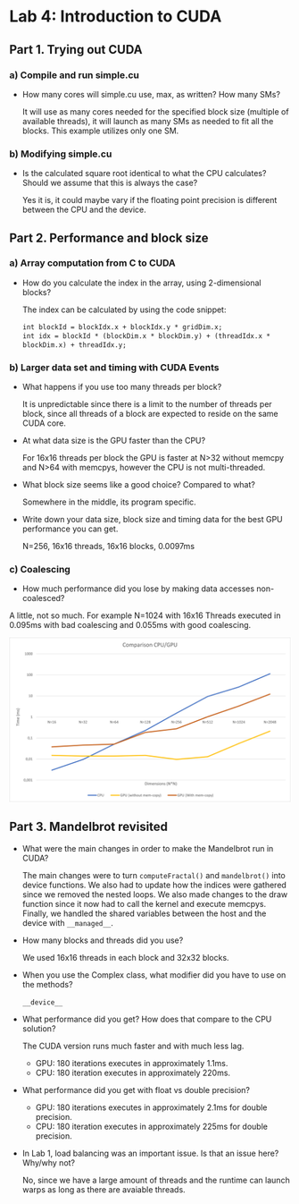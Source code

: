 # Lab 4: Introduction to CUDA
## Part 1. Trying out CUDA
### a) Compile and run simple.cu
* How many cores will simple.cu use, max, as written? How many SMs?

    It will use as many cores needed for the specified block size (multiple of available threads), it will launch as many SMs as needed to fit all the blocks. This example utilizes only one SM.

### b) Modifying simple.cu
* Is the calculated square root identical to what the CPU calculates? Should we assume that this is always the case?

    Yes it is, it could maybe vary if the floating point precision is different between the CPU and the device.

## Part 2. Performance and block size
### a) Array computation from C to CUDA
* How do you calculate the index in the array, using 2-dimensional blocks?

    The index can be calculated by using the code snippet:
    ```
    int blockId = blockIdx.x + blockIdx.y * gridDim.x;
    int idx = blockId * (blockDim.x * blockDim.y) + (threadIdx.x * blockDim.x) + threadIdx.y;
     ```
### b) Larger data set and timing with CUDA Events
* What happens if you use too many threads per block?

    It is unpredictable since there is a limit to the number of threads per block, since all threads of a block are expected to reside on the same CUDA core.

* At what data size is the GPU faster than the CPU?

    For 16x16 threads per block the GPU is faster at N>32 without memcpy and N>64 with memcpys, however the CPU is not multi-threaded.

* What block size seems like a good choice? Compared to what?

    Somewhere in the middle, its program specific.

* Write down your data size, block size and timing data for the best GPU performance you can get.

    N=256, 16x16 threads, 16x16 blocks, 0.0097ms

### c) Coalescing

*  How much performance did you lose by making data accesses non-coalesced?

A little, not so much. For example N=1024 with 16x16 Threads executed in 0.095ms with bad coalescing and 0.055ms with good coalescing.

![Comparison](graph.png)

## Part 3. Mandelbrot revisited

* What were the main changes in order to make the Mandelbrot run in CUDA?

    The main changes were to turn `computeFractal()` and `mandelbrot()` into device functions. We also had to update how the indices were gathered since we removed the nested loops. We also made changes to the draw function since it now had to call the kernel and execute memcpys. Finally, we handled the shared variables between the host and the device with `__managed__`.

* How many blocks and threads did you use?
    
    We used 16x16 threads in each block and 32x32 blocks.

* When you use the Complex class, what modifier did you have to use on the methods?

    `__device__`

* What performance did you get? How does that compare to the CPU solution?

    The CUDA version runs much faster and with much less lag. 
    * GPU: 180 iterations executes in approximately 1.1ms.
    * CPU: 180 iteration executes in approximately 220ms.

* What performance did you get with float vs double precision?

    * GPU: 180 iterations executes in approximately 2.1ms for double precision.
    * CPU: 180 iteration executes in approximately 225ms for double precision.

* In Lab 1, load balancing was an important issue. Is that an issue here? Why/why not?

    No, since we have a large amount of threads and the runtime can launch warps as long as there are avaiable threads.

